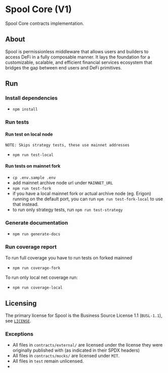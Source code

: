 # Spool Core (V1)

Spool Core contracts implementation.

## About

Spool is permissionless middleware that allows users and builders to access DeFi in a fully composable manner. It lays the foundation for a customizable, scalable, and efficient financial services ecosystem that bridges the gap between end users and DeFi primitives.

## Run

### Install dependencies

- `npm install`

### Run tests

#### Run test on local node

    NOTE: Skips strategy tests, these use mainnet addresses

- `npm run test-local`

#### Run tests on mainnet fork

- `cp .env.sample .env`
- add mainnet archive node url under `MAINNET_URL`
- `npm run test-fork`
- if you have a local mainnet fork or actual archive node (eg. Erigon) running on the default port, you can run `npm run test-fork-local` to use that instead.
- to run only strategy tests, run `npm run test-strategy`

### Generate documentation

- `npm run generate-docs`

### Run coverage report

To run full coverage you have to run tests on forked mainned

- `npm run coverage-fork`

To run only local net coverage run:

- `npm run coverage-local`

## Licensing

The primary license for Spool is the Business Source License 1.1 (`BUSL-1.1`), see [`LICENSE`](./LICENSE).

### Exceptions

- All files in `contracts/external/` are licensed under the license they were originally published with (as indicated in their SPDX headers)
- All files in `contracts/mocks/` are licensed under `MIT`.
- All files in `test` remain unlicensed.
- 